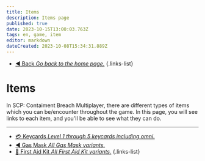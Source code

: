 ```yaml
---
title: Items
description: Items page
published: true
date: 2023-10-15T13:00:03.763Z
tags: en, game, item
editor: markdown
dateCreated: 2023-10-08T15:34:31.889Z
---
```


- [:arrow_backward: Back *Go back to the home page.*](/en/home)
{.links-list}
# Items
In SCP: Contaiment Breach Multiplayer, there are different types of items which you can be/encounter throughout the game. In this page, you will see links to each item, and you'll be able to see what they can do.

---
- [:credit_card: Keycards *Level 1 through 5 keycards including omni.*](/en/game/items/Keycards)
- [:arrow_backward: Gas Mask *All Gas Mask variants.*](/en/game/items/gas-mask)
- [:hospital: First Aid Kit *All First Aid Kit variants.*](/en/game/items/first-aid-kit)
{.links-list}